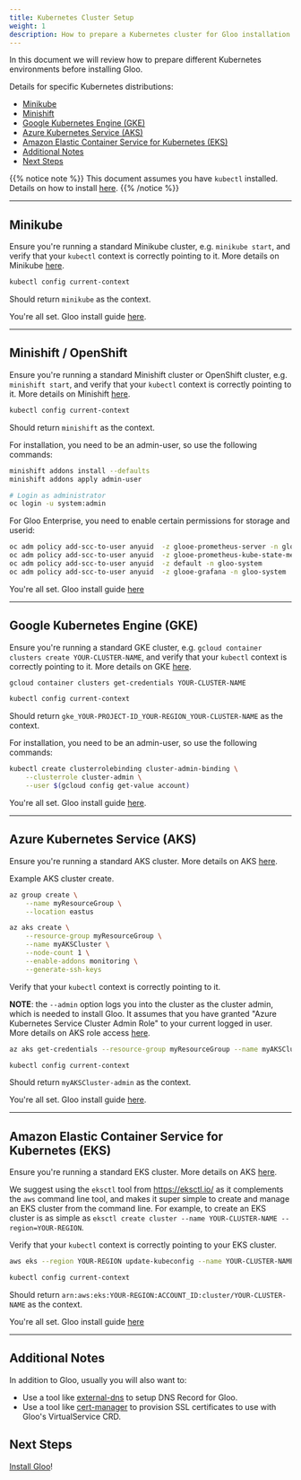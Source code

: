```yaml
---
title: Kubernetes Cluster Setup
weight: 1
description: How to prepare a Kubernetes cluster for Gloo installation.
---
```


In this document we will review how to prepare different Kubernetes environments before installing Gloo. 

Details for specific Kubernetes distributions:

- [Minikube](#minikube)
- [Minishift](#minishift)
- [Google Kubernetes Engine (GKE)](#google-kubernetes-engine-gke)
- [Azure Kubernetes Service (AKS)](#azure-kubernetes-service-aks)
- [Amazon Elastic Container Service for Kubernetes (EKS)](#amazon-elastic-container-service-for-kubernetes-eks)
- [Additional Notes](#additional-notes)
- [Next Steps](#next-steps)

{{% notice note %}}
This document assumes you have `kubectl` installed. Details on how to install [here](https://kubernetes.io/docs/tasks/tools/install-kubectl/).
{{% /notice %}}

---

## Minikube

Ensure you're running a standard Minikube cluster, e.g. `minikube start`, and verify that your `kubectl` context is
correctly pointing to it. More details on Minikube [here](https://kubernetes.io/docs/setup/minikube/).

```bash
kubectl config current-context
```

Should return `minikube` as the context.

You're all set. Gloo install guide [here](../).

---

## Minishift / OpenShift

Ensure you're running a standard Minishift cluster or OpenShift cluster, e.g. `minishift start`, and verify that your `kubectl` context is
correctly pointing to it. More details on Minishift [here](https://github.com/minishift/minishift).

```bash
kubectl config current-context
```

Should return `minishift` as the context.

For installation, you need to be an admin-user, so use the following commands:

```bash
minishift addons install --defaults
minishift addons apply admin-user

# Login as administrator
oc login -u system:admin
```
For Gloo Enterprise, you need to enable certain permissions for storage and userid:

```bash
oc adm policy add-scc-to-user anyuid  -z glooe-prometheus-server -n gloo-system 
oc adm policy add-scc-to-user anyuid  -z glooe-prometheus-kube-state-metrics  -n gloo-system 
oc adm policy add-scc-to-user anyuid  -z default -n gloo-system 
oc adm policy add-scc-to-user anyuid  -z glooe-grafana -n gloo-system
```

You're all set. Gloo install guide [here](../)

---

## Google Kubernetes Engine (GKE)

Ensure you're running a standard GKE cluster, e.g. `gcloud container clusters create YOUR-CLUSTER-NAME`, and verify
that your `kubectl` context is correctly pointing to it. More details on GKE [here](https://cloud.google.com/kubernetes-engine/docs/quickstart).

```bash
gcloud container clusters get-credentials YOUR-CLUSTER-NAME
```

```bash
kubectl config current-context
```

Should return `gke_YOUR-PROJECT-ID_YOUR-REGION_YOUR-CLUSTER-NAME` as the context.

For installation, you need to be an admin-user, so use the following commands:

```bash
kubectl create clusterrolebinding cluster-admin-binding \
    --clusterrole cluster-admin \
    --user $(gcloud config get-value account)
```

You're all set. Gloo install guide [here](../).

---

## Azure Kubernetes Service (AKS)

Ensure you're running a standard AKS cluster. More details on
AKS [here](https://docs.microsoft.com/en-us/azure/aks/).

Example AKS cluster create.

```bash
az group create \
    --name myResourceGroup \
    --location eastus

az aks create \
    --resource-group myResourceGroup \
    --name myAKSCluster \
    --node-count 1 \
    --enable-addons monitoring \
    --generate-ssh-keys
```

Verify that your `kubectl` context is correctly pointing to it.

**NOTE**: the `--admin` option logs you into the cluster as the cluster admin, which is needed to install Gloo. It
assumes that you have granted "Azure Kubernetes Service Cluster Admin Role" to your current logged in user. More details
on AKS role access [here](https://docs.microsoft.com/en-us/azure/role-based-access-control/role-assignments-cli).

```bash
az aks get-credentials --resource-group myResourceGroup --name myAKSCluster --admin
```

```bash
kubectl config current-context
```

Should return `myAKSCluster-admin` as the context.

You're all set. Gloo install guide [here](../).

---

## Amazon Elastic Container Service for Kubernetes (EKS)

Ensure you're running a standard EKS cluster. More details on
AKS [here](https://docs.aws.amazon.com/eks/latest/userguide/getting-started.html).

We suggest using the `eksctl` tool from <https://eksctl.io/> as it complements the `aws` command line tool, and makes
it super simple to create and manage an EKS cluster from the command line. For example, to create an EKS cluster is as
simple as `eksctl create cluster --name YOUR-CLUSTER-NAME --region=YOUR-REGION`.

Verify that your `kubectl` context is correctly pointing to your EKS cluster.

```bash
aws eks --region YOUR-REGION update-kubeconfig --name YOUR-CLUSTER-NAME
```

```bash
kubectl config current-context
```

Should return `arn:aws:eks:YOUR-REGION:ACCOUNT_ID:cluster/YOUR-CLUSTER-NAME` as the context.

You're all set. Gloo install guide [here](../)

---

## Additional Notes

In addition to Gloo, usually you will also want to:

- Use a tool like [external-dns](https://github.com/kubernetes-incubator/external-dns) to setup DNS Record for Gloo.
- Use a tool like [cert-manager](https://github.com/jetstack/cert-manager/) to provision SSL certificates to use
with Gloo's VirtualService CRD.

## Next Steps

[Install Gloo](../)!
